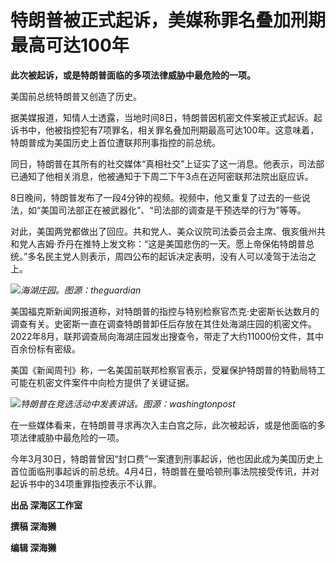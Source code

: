 

# 特朗普被正式起诉，美媒称罪名叠加刑期最高可达100年

**此次被起诉，或是特朗普面临的多项法律威胁中最危险的一项。**

美国前总统特朗普又创造了历史。

据美媒报道，知情人士透露，当地时间8日，特朗普因机密文件案被正式起诉。起诉书中，他被指控犯有7项罪名，相关罪名叠加刑期最高可达100年。这意味着，特朗普成为美国历史上首位遭联邦刑事指控的前总统。

同日，特朗普在其所有的社交媒体“真相社交”上证实了这一消息。他表示，司法部已通知了他相关消息，他被通知于下周二下午3点在迈阿密联邦法院出庭应诉。

8日晚间，特朗普发布了一段4分钟的视频。视频中，他又重复了过去的一些说法，如“美国司法部正在被武器化”、“司法部的调查是干预选举的行为”等等。

对此，美国两党都做出了回应。共和党人、美众议院司法委员会主席、俄亥俄州共和党人吉姆·乔丹在推特上发文称：“这是美国悲伤的一天。愿上帝保佑特朗普总统。”多名民主党人则表示，周四公布的起诉决定表明，没有人可以凌驾于法治之上。

![](https://inews.gtimg.com/om_bt/OF607FS1e3ZeMV1QvMPCXtOILxi2HyryAK4Cm3-dcgES4AA/1000)_海湖庄园。图源：theguardian_

美国福克斯新闻网报道称，对特朗普的指控与特别检察官杰克·史密斯长达数月的调查有关。史密斯一直在调查特朗普卸任后存放在其住处海湖庄园的机密文件。2022年8月，联邦调查局向海湖庄园发出搜查令，带走了大约11000份文件，其中百余份标有密级。

美国《新闻周刊》称，一名美国前联邦检察官表示，受雇保护特朗普的特勤局特工可能在机密文件案件中向检方提供了关键证据。

![](https://inews.gtimg.com/om_bt/OY53cViMq0KAobN7XwMs5df1FXCaPkPgEmyUihWjyHrFUAA/1000)_特朗普在竞选活动中发表讲话。图源：washingtonpost_

在一些媒体看来，在特朗普寻求再次入主白宫之际，此次被起诉，或是他面临的多项法律威胁中最危险的一项。

今年3月30日，特朗普曾因“封口费”一案遭到刑事起诉，他也因此成为美国历史上首位面临刑事起诉的前总统。4月4日，特朗普在曼哈顿刑事法院接受传讯，并对起诉书中的34项重罪指控表示不认罪。

**出品 深海区工作室**

**撰稿 深海獭**

**编辑 深海獭**


